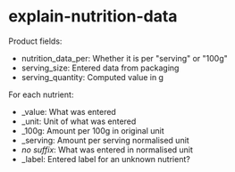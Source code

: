 # explain-nutrition-data

Product fields:
 - nutrition_data_per: Whether it is per "serving" or "100g"
 - serving_size: Entered data from packaging
 - serving_quantity: Computed value in g


For each nutrient:

 - _value: What was entered
 - _unit: Unit of what was entered
 - _100g: Amount per 100g in original unit
 - _serving: Amount per serving normalised unit
 - _no suffix_: What was entered in normalised unit
 - _label: Entered label for an unknown nutrient?
